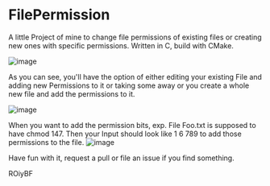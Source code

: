 # FilePermission

A little Project of mine to change file permissions of existing files or creating new ones with specific permissions.
Written in C, build with CMake.

![image](https://github.com/Sveppg/FilePermission/assets/54738234/e9bf145d-8b15-4344-bec2-1f5ce4b38f81)

As you can see, you'll have the option of either editing your existing File and adding new Permissions to it or taking 
some away or you create a whole new file and add the permissions to it.

![image](https://github.com/Sveppg/FilePermission/assets/54738234/89d1779f-fc13-497f-9ee4-e4a69ee2c2b0)

When you want to add the permission bits, exp. File Foo.txt is supposed to have chmod 147. Then your Input should look like 1 6 789 to add those permissions to the file.
![image](https://github.com/Sveppg/FilePermission/assets/54738234/02a8dba3-2ede-42ff-96e0-db2d62950d07)

Have fun with it, request a pull or file an issue if you find something.

ROiyBF

